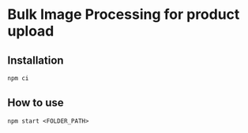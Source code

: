# Bulk Image Processing for product upload

## Installation

```bash
npm ci
```

## How to use

```
npm start <FOLDER_PATH>
```

